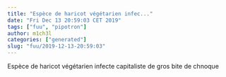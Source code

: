 ```yaml
---
title: "Espèce de haricot végétarien infec..."
date: "Fri Dec 13 20:59:03 CET 2019"
tags: ["fuu", "pipotron"]
author: m1ch3l
categories: ["generated"]
slug: "fuu/2019-12-13-20:59:03"
---
```


Espèce de haricot végétarien infecte capitaliste de gros bite de chnoque

